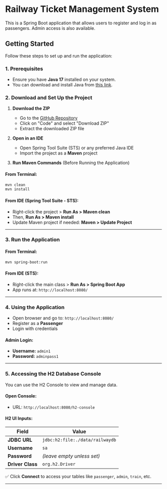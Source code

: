 
# Railway Ticket Management System

This is a Spring Boot application that allows users to register and log in as passengers. Admin access is also available.

## Getting Started

Follow these steps to set up and run the application:

### 1. Prerequisites

- Ensure you have **Java 17** installed on your system.
- You can download and install Java from [this link](https://www.java.com/en/download/help/windows_manual_download.html).

### 2. Download and Set Up the Project

1. **Download the ZIP**
   - Go to the [GitHub Repository](https://github.com/Reshmitj/Railway_Management.git)
   - Click on "Code" and select "Download ZIP"
   - Extract the downloaded ZIP file

2. **Open in an IDE**
   - Open Spring Tool Suite (STS) or any preferred Java IDE
   - Import the project as a **Maven** project

3. **Run Maven Commands** (Before Running the Application)

#### From Terminal:
```sh
mvn clean
mvn install
```

#### From IDE (Spring Tool Suite - STS):
- Right-click the project > **Run As > Maven clean**
- Then, **Run As > Maven install**
- Update Maven project if needed: **Maven > Update Project**

---

### 3. Run the Application

#### From Terminal:
```sh
mvn spring-boot:run
```

#### From IDE (STS):
- Right-click the main class > **Run As > Spring Boot App**
- App runs at: `http://localhost:8080/`

---

### 4. Using the Application

- Open browser and go to: `http://localhost:8080/`
- Register as a **Passenger**
- Login with credentials

#### Admin Login:
- **Username:** `admin1`
- **Password:** `adminpass1`

---

### 5. Accessing the H2 Database Console

You can use the H2 Console to view and manage data.

#### Open Console:

- URL: `http://localhost:8080/h2-console`

#### H2 UI Inputs:

| Field              | Value                              |
|--------------------|-------------------------------------|
| **JDBC URL**       | `jdbc:h2:file:./data/railwaydb`     |
| **Username**       | `sa`                                |
| **Password**       | *(leave empty unless set)*          |
| **Driver Class**   | `org.h2.Driver`                     |

✅ Click **Connect** to access your tables like `passenger`, `admin`, `train`, etc.

---
